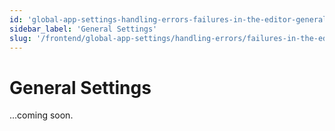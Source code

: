 ```yaml
---
id: 'global-app-settings-handling-errors-failures-in-the-editor-general-settings'
sidebar_label: 'General Settings'
slug: '/frontend/global-app-settings/handling-errors/failures-in-the-editor/general-settings'
---
```


# General Settings

...coming soon.
